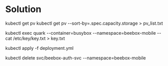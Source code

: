 # Solution

kubectl get pv
kubectl get pv --sort-by=.spec.capacity.storage > pv_list.txt

kubectl exec quark --container=busybox --namespace=beebox-mobile -- cat /etc/key/key.txt > key.txt

kubectl apply -f deployment.yml

kubectl delete svc/beebox-auth-svc --namespace=beebox-mobile